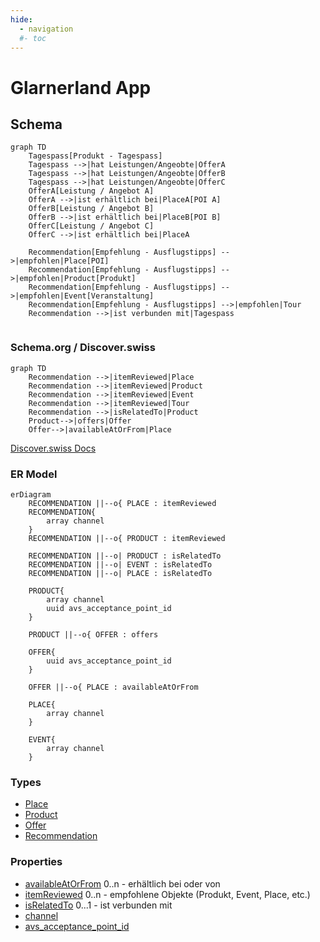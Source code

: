 ```yaml
---
hide:
  - navigation
  #- toc
---
```


# Glarnerland App


## Schema

``` mermaid
graph TD
    Tagespass[Produkt - Tagespass]
    Tagespass -->|hat Leistungen/Angeobte|OfferA
    Tagespass -->|hat Leistungen/Angeobte|OfferB
    Tagespass -->|hat Leistungen/Angeobte|OfferC
    OfferA[Leistung / Angebot A]
    OfferA -->|ist erhältlich bei|PlaceA[POI A]
    OfferB[Leistung / Angebot B]
    OfferB -->|ist erhältlich bei|PlaceB[POI B]
    OfferC[Leistung / Angebot C]
    OfferC -->|ist erhältlich bei|PlaceA

    Recommendation[Empfehlung - Ausflugstipps] -->|empfohlen|Place[POI]
    Recommendation[Empfehlung - Ausflugstipps] -->|empfohlen|Product[Produkt]
    Recommendation[Empfehlung - Ausflugstipps] -->|empfohlen|Event[Veranstaltung]
    Recommendation[Empfehlung - Ausflugstipps] -->|empfohlen|Tour
    Recommendation -->|ist verbunden mit|Tagespass
    
```

### Schema.org / Discover.swiss
``` mermaid
graph TD
    Recommendation -->|itemReviewed|Place
    Recommendation -->|itemReviewed|Product
    Recommendation -->|itemReviewed|Event
    Recommendation -->|itemReviewed|Tour
    Recommendation -->|isRelatedTo|Product
    Product-->|offers|Offer
    Offer-->|availableAtOrFrom|Place
```

[Discover.swiss Docs](https://docs.discover.swiss/dev/concepts/reviews-and-recommendations/)

### ER Model

``` mermaid
erDiagram
    RECOMMENDATION ||--o{ PLACE : itemReviewed
    RECOMMENDATION{
        array channel
    }
    RECOMMENDATION ||--o{ PRODUCT : itemReviewed
    
    RECOMMENDATION ||--o| PRODUCT : isRelatedTo
    RECOMMENDATION ||--o| EVENT : isRelatedTo
    RECOMMENDATION ||--o| PLACE : isRelatedTo

    PRODUCT{
        array channel
        uuid avs_acceptance_point_id
    }

    PRODUCT ||--o{ OFFER : offers

    OFFER{
        uuid avs_acceptance_point_id
    }

    OFFER ||--o{ PLACE : availableAtOrFrom

    PLACE{
        array channel
    }

    EVENT{
        array channel
    }
```


### Types

* [Place]
* [Product]
* [Offer]
* [Recommendation]

[Place]: ../../schema/Place.md
[Product]: ../../schema/Product.md
[Offer]: ../../schema/Offer.md
[Recommendation]: ../../schema/Recommendation.md

### Properties

* [availableAtOrFrom] 0..n - erhältlich bei oder von
* [itemReviewed] 0..n - empfohlene Objekte (Produkt, Event, Place, etc.)
* [isRelatedTo] 0...1 - ist verbunden mit 
* [channel]
* [avs_acceptance_point_id]

[availableAtOrFrom]: ../../schema/availableAtOrFrom.md
[itemReviewed]: ../../schema/itemReviewed.md
[isRelatedTo]: ../../schema/isRelatedTo.md
[channel]: ../../schema/channel.md
[avs_acceptance_point_id]: ../../schema/avs_acceptance_point_id.md